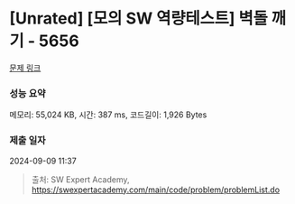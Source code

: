 # [Unrated] [모의 SW 역량테스트] 벽돌 깨기 - 5656 

[문제 링크](https://swexpertacademy.com/main/code/problem/problemDetail.do?contestProbId=AWXRQm6qfL0DFAUo) 

### 성능 요약

메모리: 55,024 KB, 시간: 387 ms, 코드길이: 1,926 Bytes

### 제출 일자

2024-09-09 11:37



> 출처: SW Expert Academy, https://swexpertacademy.com/main/code/problem/problemList.do